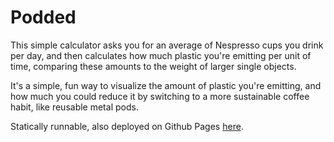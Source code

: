# Podded

This simple calculator asks you for an average of Nespresso cups you drink per day, and then calculates how much plastic you're emitting per unit of time, comparing these amounts to the weight of larger single objects.

It's a simple, fun way to visualize the amount of plastic you're emitting, and how much you could reduce it by switching to a more sustainable coffee habit, like reusable metal pods.

Statically runnable, also deployed on Github Pages [here](https://swader.github.io/podded/).
